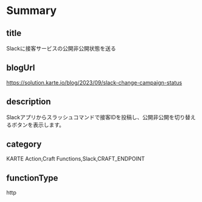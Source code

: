 # Summary

## title

Slackに接客サービスの公開非公開状態を送る

## blogUrl
https://solution.karte.io/blog/2023/09/slack-change-campaign-status

## description

Slackアプリからスラッシュコマンドで接客IDを投稿し、公開非公開を切り替えるボタンを表示します。

## category

KARTE Action,Craft Functions,Slack,CRAFT_ENDPOINT

## functionType

http